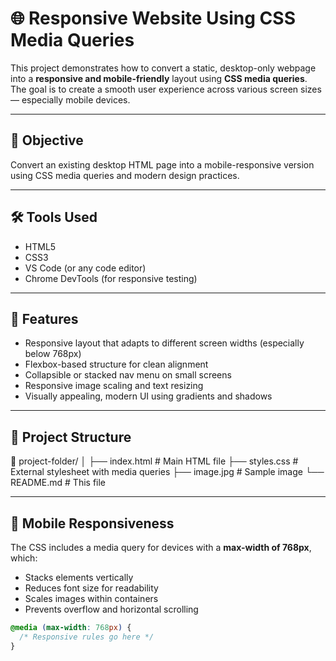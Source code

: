 # 🌐 Responsive Website Using CSS Media Queries

This project demonstrates how to convert a static, desktop-only webpage into a **responsive and mobile-friendly** layout using **CSS media queries**. The goal is to create a smooth user experience across various screen sizes — especially mobile devices.

---

## 📌 Objective

Convert an existing desktop HTML page into a mobile-responsive version using CSS media queries and modern design practices.

---

## 🛠️ Tools Used

- HTML5
- CSS3
- VS Code (or any code editor)
- Chrome DevTools (for responsive testing)

---

## 🚀 Features

- Responsive layout that adapts to different screen widths (especially below 768px)
- Flexbox-based structure for clean alignment
- Collapsible or stacked nav menu on small screens
- Responsive image scaling and text resizing
- Visually appealing, modern UI using gradients and shadows

---

## 📂 Project Structure

📁 project-folder/
│
├── index.html # Main HTML file
├── styles.css # External stylesheet with media queries
├── image.jpg # Sample image
└── README.md # This file


---

## 📱 Mobile Responsiveness

The CSS includes a media query for devices with a **max-width of 768px**, which:
- Stacks elements vertically
- Reduces font size for readability
- Scales images within containers
- Prevents overflow and horizontal scrolling

```css
@media (max-width: 768px) {
  /* Responsive rules go here */
}
